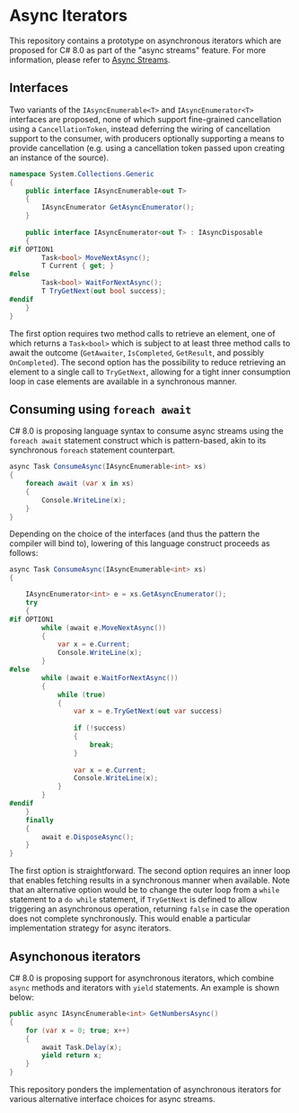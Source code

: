 # Async Iterators
This repository contains a prototype on asynchronous iterators which are proposed for C# 8.0 as part of the "async streams" feature. For more information, please refer to [
Async Streams](https://github.com/dotnet/csharplang/blob/master/proposals/async-streams.md).

## Interfaces
Two variants of the `IAsyncEnumerable<T>` and `IAsyncEnumerator<T>` interfaces are proposed, none of which support fine-grained cancellation using a `CancellationToken`, instead deferring the wiring of cancellation support to the consumer, with producers optionally supporting a means to provide cancellation (e.g. using a cancellation token passed upon creating an instance of the source).
```csharp
namespace System.Collections.Generic
{
    public interface IAsyncEnumerable<out T>
    {
        IAsyncEnumerator GetAsyncEnumerator();
    }
    
    public interface IAsyncEnumerator<out T> : IAsyncDisposable
    {
#if OPTION1
        Task<bool> MoveNextAsync();
        T Current { get; }
#else
        Task<bool> WaitForNextAsync();
        T TryGetNext(out bool success);
#endif
    }
}
```
The first option requires two method calls to retrieve an element, one of which returns a `Task<bool>` which is subject to at least three method calls to await the outcome (`GetAwaiter`, `IsCompleted`, `GetResult`, and possibly `OnCompleted`). The second option has the possibility to reduce retrieving an element to a single call to `TryGetNext`, allowing for a tight inner consumption loop in case elements are available in a synchronous manner.

## Consuming using `foreach await`
C# 8.0 is proposing language syntax to consume async streams using the `foreach await` statement construct which is pattern-based, akin to its synchronous `foreach` statement counterpart.
```csharp
async Task ConsumeAsync(IAsyncEnumerable<int> xs)
{
    foreach await (var x in xs)
    {
        Console.WriteLine(x);
    }
}
```
Depending on the choice of the interfaces (and thus the pattern the compiler will bind to), lowering of this language construct proceeds as follows:
```csharp
async Task ConsumeAsync(IAsyncEnumerable<int> xs)
{

    IAsyncEnumerator<int> e = xs.GetAsyncEnumerator();
    try
    {
#if OPTION1
        while (await e.MoveNextAsync())
        {
            var x = e.Current;
            Console.WriteLine(x);
        }
#else
        while (await e.WaitForNextAsync())
        {
            while (true)
            {
                var x = e.TryGetNext(out var success)
                
                if (!success)
                {
                    break;
                }
                
                var x = e.Current;
                Console.WriteLine(x);
            }
        }
#endif
    }
    finally
    {
        await e.DisposeAsync();
    }
}
```
The first option is straightforward. The second option requires an inner loop that enables fetching results in a synchronous manner when available. Note that an alternative option would be to change the outer loop from a `while` statement to a `do while` statement, if `TryGetNext` is defined to allow triggering an asynchronous operation, returning `false` in case the operation does not complete synchronously. This would enable a particular implementation strategy for async iterators.

## Asynchonous iterators
C# 8.0 is proposing support for asynchronous iterators, which combine `async` methods and iterators with `yield` statements. An example is shown below:
```csharp
public async IAsyncEnumerable<int> GetNumbersAsync()
{
    for (var x = 0; true; x++)
    {
        await Task.Delay(x);
        yield return x;
    }
}
```
This repository ponders the implementation of asynchronous iterators for various alternative interface choices for async streams.
